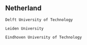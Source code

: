 ## Netherland
```
Delft University of Technology
```
```
Leiden University
```
```
Eindhoven University of Technology
```
